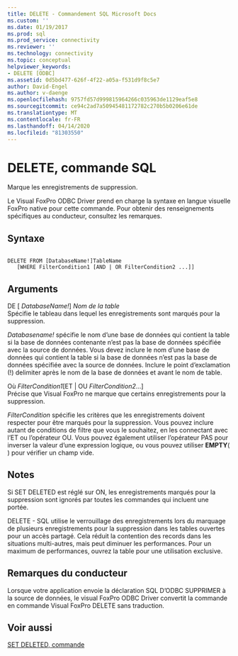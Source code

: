 ```yaml
---
title: DELETE - Commandement SQL Microsoft Docs
ms.custom: ''
ms.date: 01/19/2017
ms.prod: sql
ms.prod_service: connectivity
ms.reviewer: ''
ms.technology: connectivity
ms.topic: conceptual
helpviewer_keywords:
- DELETE [ODBC]
ms.assetid: 0d5bd477-626f-4f22-a05a-f531d9f8c5e7
author: David-Engel
ms.author: v-daenge
ms.openlocfilehash: 9757fd57d999815964266c035963de1129eaf5e8
ms.sourcegitcommit: ce94c2ad7a50945481172782c270b5b0206e61de
ms.translationtype: MT
ms.contentlocale: fr-FR
ms.lasthandoff: 04/14/2020
ms.locfileid: "81303550"
---
```

# <a name="delete---sql-command"></a>DELETE, commande SQL
Marque les enregistrements de suppression.  
  
 Le Visual FoxPro ODBC Driver prend en charge la syntaxe en langue visuelle FoxPro native pour cette commande. Pour obtenir des renseignements spécifiques au conducteur, consultez les remarques.  
  
## <a name="syntax"></a>Syntaxe  
  
```  
  
DELETE FROM [DatabaseName!]TableName  
   [WHERE FilterCondition1 [AND | OR FilterCondition2 ...]]  
```  
  
## <a name="arguments"></a>Arguments  
 DE [ *DatabaseName!*] *Nom de la table*  
 Spécifie le tableau dans lequel les enregistrements sont marqués pour la suppression.  
  
 *Databasename!* spécifie le nom d’une base de données qui contient la table si la base de données contenante n’est pas la base de données spécifiée avec la source de données. Vous devez inclure le nom d’une base de données qui contient la table si la base de données n’est pas la base de données spécifiée avec la source de données. Inclure le point d’exclamation (!) delimiter après le nom de la base de données et avant le nom de table.  
  
 Où *FilterCondition1*[ET &#124; OU *FilterCondition2*...]  
 Précise que Visual FoxPro ne marque que certains enregistrements pour la suppression.  
  
 *FilterCondition* spécifie les critères que les enregistrements doivent respecter pour être marqués pour la suppression. Vous pouvez inclure autant de conditions de filtre que vous le souhaitez, en les connectant avec l’ET ou l’opérateur OU. Vous pouvez également utiliser l’opérateur PAS pour inverser la valeur d’une expression logique, ou vous pouvez utiliser **EMPTY**( ) pour vérifier un champ vide.  
  
## <a name="remarks"></a>Notes  
 Si SET DELETED est réglé sur ON, les enregistrements marqués pour la suppression sont ignorés par toutes les commandes qui incluent une portée.  
  
 DELETE - SQL utilise le verrouillage des enregistrements lors du marquage de plusieurs enregistrements pour la suppression dans les tables ouvertes pour un accès partagé. Cela réduit la contention des records dans les situations multi-autres, mais peut diminuer les performances. Pour un maximum de performances, ouvrez la table pour une utilisation exclusive.  
  
## <a name="driver-remarks"></a>Remarques du conducteur  
 Lorsque votre application envoie la déclaration SQL D’ODBC SUPPRIMER à la source de données, le visual FoxPro ODBC Driver convertit la commande en commande Visual FoxPro DELETE sans traduction.  
  
## <a name="see-also"></a>Voir aussi  
 [SET DELETED, commande](../../odbc/microsoft/set-deleted-command.md)
